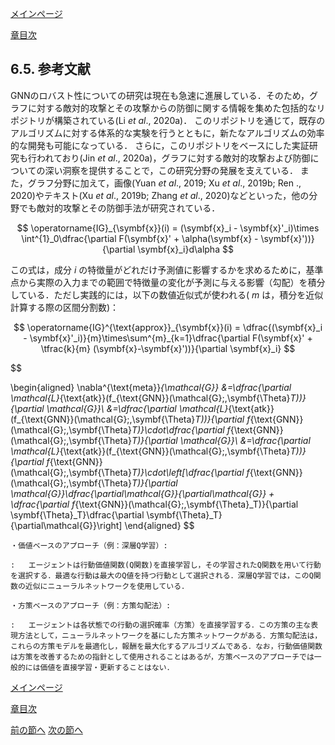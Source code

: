 [メインページ](../../index.markdown)

[章目次](./chap6.md)
## 6.5. 参考文献

GNNのロバスト性についての研究は現在も急速に進展している．そのため，グラフに対する敵対的攻撃とその攻撃からの防御に関する情報を集めた包括的なリポジトリが構築されている(Li *et al*., 2020a)． このリポジトリを通じて，既存のアルゴリズムに対する体系的な実験を行うとともに，新たなアルゴリズムの効率的な開発も可能になっている． さらに，このリポジトリをベースにした実証研究も行われており(Jin *et al*., 2020a)，グラフに対する敵対的攻撃および防御についての深い洞察を提供することで，この研究分野の発展を支えている． また，グラフ分野に加えて，画像(Yuan *et al*., 2019; Xu *et al*., 2019b; Ren ., 2020)やテキスト(Xu *et al*., 2019b; Zhang *et al*., 2020)などといった，他の分野でも敵対的攻撃とその防御手法が研究されている．


$$
 \operatorname{IG}_{\symbf{x}}(i) = (\symbf{x}_i - \symbf{x}'_i)\times \int^{1}_0\dfrac{\partial F(\symbf{x}' + \alpha(\symbf{x} - \symbf{x}'))}{\partial \symbf{x}_i}d\alpha $$


 この式は，成分 $i$ の特徴量がどれだけ予測値に影響するかを求めるために，基準点から実際の入力までの範囲で特徴量の変化が予測に与える影響（勾配）を積分している．ただし実践的には，以下の数値近似式が使われる( $m$ は，積分を近似計算する際の区間分割数)： 

$$
 \operatorname{IG}^{\text{approx}}_{\symbf{x}}(i) = \dfrac{(\symbf{x}_i - \symbf{x}'_i)}{m}\times\sum^{m}_{k=1}\dfrac{\partial F(\symbf{x}' + \tfrac{k}{m} (\symbf{x}-\symbf{x}'))}{\partial \symbf{x}_i} $$


 




$$

\begin{aligned}
    \nabla^{\text{meta}}_{\mathcal{G}} &=\dfrac{\partial \mathcal{L}_{\text{atk}}(f_{\text{GNN}}(\mathcal{G};\,\symbf{\Theta}_T))}{\partial \mathcal{G}}\\
    &=\dfrac{\partial \mathcal{L}_{\text{atk}}(f_{\text{GNN}}(\mathcal{G};\,\symbf{\Theta}_T))}{\partial f_{\text{GNN}}(\mathcal{G};\,\symbf{\Theta}_T)}\cdot\dfrac{\partial f_{\text{GNN}}(\mathcal{G};\,\symbf{\Theta}_T)}{\partial \mathcal{G}}\\
    &=\dfrac{\partial \mathcal{L}_{\text{atk}}(f_{\text{GNN}}(\mathcal{G};\,\symbf{\Theta}_T))}{\partial f_{\text{GNN}}(\mathcal{G};\,\symbf{\Theta}_T)}\cdot\left[\dfrac{\partial f_{\text{GNN}}(\mathcal{G};\,\symbf{\Theta}_T)}{\partial \mathcal{G}}\dfrac{\partial\mathcal{G}}{\partial\mathcal{G}} + \dfrac{\partial f_{\text{GNN}}(\mathcal{G};\,\symbf{\Theta}_T)}{\partial \symbf{\Theta}_T}\dfrac{\partial \symbf{\Theta}_T}{\partial\mathcal{G}}\right]
\end{aligned}
$$

 


    ・価値ベースのアプローチ（例：深層Q学習）:

    :   エージェントは行動価値関数(Q関数)を直接学習し，その学習されたQ関数を用いて行動を選択する．最適な行動は最大のQ値を持つ行動として選択される．深層Q学習では，このQ関数の近似にニューラルネットワークを使用している．

    ・方策ベースのアプローチ（例：方策勾配法）:

    :   エージェントは各状態での行動の選択確率（方策）を直接学習する．この方策の主な表現方法として，ニューラルネットワークを基にした方策ネットワークがある．方策勾配法は，これらの方策モデルを最適化し，報酬を最大化するアルゴリズムである．なお，行動価値関数は方策を改善するための指針として使用されることはあるが，方策ベースのアプローチでは一般的には価値を直接学習・更新することはない．

[メインページ](../../index.markdown)

[章目次](./chap6.md)

[前の節へ](./subsection_04.md) [次の節へ](./subsection_06.md)

[^1]: 訳注：IGは，入力特徴の各成分のモデル予測への貢献度を評価するために提案された(Sundararajan *et al*., 2017)．入力特徴量ベクトルを $\symbf{x}$ ，基準点を $\symbf{x}'$ （通常はゼロベクトル），学習後の予測関数を $F(\cdot)$ とした場合，成分 $i$ のIGは次のように定義される：  
[^2]: 訳注：依存する変数に注意しながら連鎖律を丁寧に用いることで以下を得る． 
[^3]: 訳注：強化学習には主に二つのアプローチが存在する．

